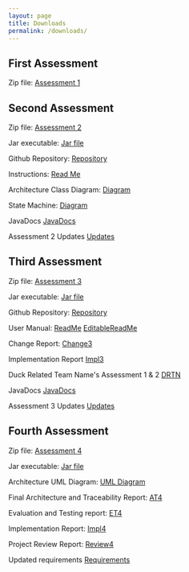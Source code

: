 ```yaml
---
layout: page
title: Downloads
permalink: /downloads/
---
```


## First Assessment
Zip file: [Assessment 1](/downloads/Gandhi-Inc1.zip)

## Second Assessment
Zip file: [Assessment 2](/downloads/Gandhi_Inc2.zip)

Jar executable: [Jar file](/downloads/blindeye.jar)

Github Repository: [Repository](https://github.com/SEPR-York/Gandhi-Inc.)

Instructions: [Read Me](/downloads/ReadMeOld.pdf)

Architecture Class Diagram: [Diagram](/downloads/ArchitectureClassDiagram.png)

State Machine: [Diagram](/downloads/StateMachine.png)

JavaDocs [JavaDocs](/olddoc/index.html)

Assessment 2 Updates [Updates](/oldupdates)

## Third Assessment
Zip file: [Assessment 3](/downloads/Gandhi_Inc3.zip)

Jar executable: [Jar file](/downloads/assessment3.jar)

Github Repository: [Repository](https://github.com/SEPR-York/SEPR)

User Manual: [ReadMe](/downloads/UserManual.pdf)   [EditableReadMe](/downloads/EditableUserManual.docx)

Change Report: [Change3](/downloads/Change3.pdf)

Implementation Report [Impl3](/downloads/Impl3.pdf)

Duck Related Team Name's Assessment 1 & 2 [DRTN](/downloads/DRTN.zip)

JavaDocs [JavaDocs](/doc3/index.html)

Assessment 3 Updates [Updates](/oldUpdates3)


## Fourth Assessment
Zip file: [Assessment 4](/downloads/Gandhi-Inc.zip)

Jar executable: [Jar file](/downloads/assessment4.jar)

Architecture UML Diagram: [UML Diagram](downloads/FinalUMLArchitectureImage.png)

Final Architecture and Traceability Report: [AT4](/downloads/AT4.pdf)

Evaluation and Testing report: [ET4](/downloads/ET4.pdf)

Implementation Report: [Impl4](/downloads/Impl4.pdf)

Project Review Report: [Review4](/downloads/review4.pdf)

Updated requirements [Requirements](/downloads/req4.pdf)
